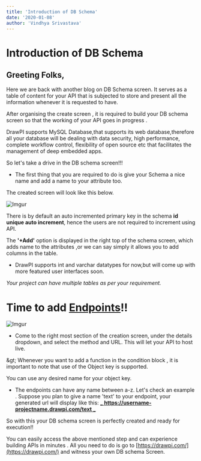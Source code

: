 ```yaml
---
title: 'Introduction of DB Schema'
date: '2020-01-08'
author: 'Vindhya Srivastava'
---
```


# Introduction of DB Schema

## Greeting Folks,

Here we are back with another blog on DB Schema screen. It serves as a table of content for your API that is subjected to store and present all the information whenever it is requested to have.

After organising the create screen , it is required to build your DB schema screen so that the working of your API goes in progress .

DrawPI supports MySQL Database,that supports its web database,therefore all your database will be dealing with data security, high performance, complete workflow control, flexibility of open source etc that facilitates the management of deep embedded apps.

So let's take a drive in the DB schema screen!!!

- The first thing that you are required to do is give your Schema a nice name and add a name to your attribute too.

The created screen will look like this below.

![Imgur](https://i.imgur.com/aSjubJT.png)

There is by default an auto incremented primary key in the schema **id unique auto increment**, hence the users are not required to increment using API.

The **&#39;+Add&#39;** option is displayed in the right top of the schema screen, which adds name to the attributes ,or we can say simply it allows you to add columns in the table.

- DrawPI supports int and varchar datatypes for now,but will come up with more featured user interfaces soon.

_Your project can have multiple tables as per your requirement._

# Time to add [Endpoints](https://smartbear.com/learn/performance-monitoring/api-endpoints/#:~:text=Simply%20put%2C%20an%20endpoint%20is,of%20a%20server%20or%20service.&amp;text=The%20place%20that%20APIs%20send,lives%2C%20is%20called%20an%20endpoint)!!

![Imgur](https://i.imgur.com/VtWVZGz.png)

- Come to the right most section of the creation screen, under the details dropdown, and select the method and URL. This will let your API to host live.

\&gt; Whenever you want to add a function in the condition block , it is important to note that use of the Object key is supported.

You can use any desired name for your object key.

- The endpoints can have any name between a-z. Let&#39;s check an example . Suppose you plan to give a name &#39;text&#39; to your endpoint, your generated url will display like this: [_ **https://username-projectname.drawpi.com/text** _](https://username-projectname.drawpi.com/text)

So with this your DB schema screen is perfectly created and ready for execution!!

You can easily access the above mentioned step and can experience building APIs in minutes . All you need to do is go to [https://drawpi.com/](https://drawpi.com/) and witness your own DB schema Screen.
